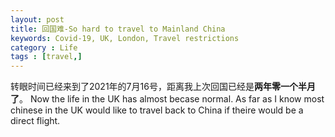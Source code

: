 ```yaml
---
layout: post
title: 回国难-So hard to travel to Mainland China 
keywords: Covid-19, UK, London, Travel restrictions
category : Life
tags : [travel,]
---
```



转眼时间已经来到了2021年的7月16号，距离我上次回国已经是**两年零一个半月了**。
Now the life in the UK has almost becase normal.
As far as I know most chinese in the UK would like to travel back to China if theire would be a direct flight.







